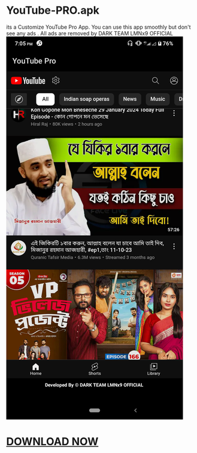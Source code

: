 # YouTube-PRO.apk
its a Customize YouTube Pro App. You can use this app smoothly but don't see any ads . All ads are removed by DARK TEAM LMNx9 OFFICIAL 
![](https://github.com/LMNx9-JOHNY/YouTube-PRO.apk/blob/main/Screenshot_20240126-190503.png)

# <a href="https://github.com/LMNx9-JOHNY/YouTube-PRO.apk/raw/main/YouTube%20Pro_1.0.apk">DOWNLOAD NOW</a>
